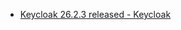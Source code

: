 - [Keycloak 26.2.3 released - Keycloak](https://www.keycloak.org/2025/05/keycloak-2623-released.html)